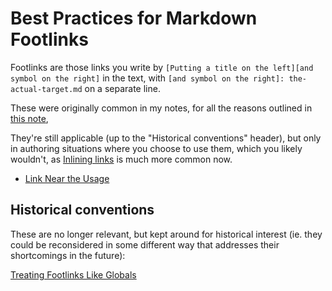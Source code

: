 # Best Practices for Markdown Footlinks

Footlinks are those links you write by `[Putting a title on the left][and symbol on the right]` in the text, with `[and symbol on the right]: the-actual-target.md` on a separate line.

These were originally common in my notes, for all the reasons outlined in [this note](88e5452a-c473-4be1-a1ca-2f6caed18657.md),

They're still applicable (up to the "Historical conventions" header), but only in authoring situations where you choose to use them, which you likely wouldn't, as [Inlining links](a4e46084-4a99-4eee-a40a-794ddcdbf1d8.md) is much more common now.

- [Link Near the Usage](c51673dd-b4ad-4ce2-895d-6a43fbd5b933.md)

## Historical conventions

These are no longer relevant, but kept around for historical interest (ie. they could be reconsidered in some different way that addresses their shortcomings in the future):

[Treating Footlinks Like Globals](7f3d8fbc-67ba-4267-902e-f9628207d18f.md)
